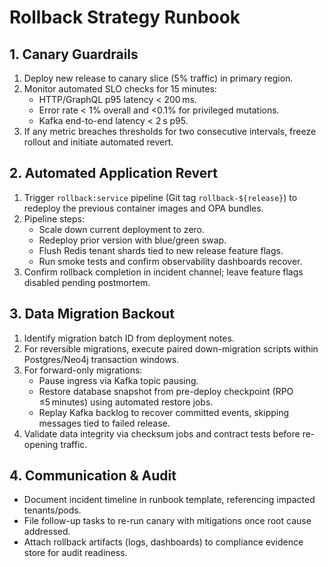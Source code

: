 # Rollback Strategy Runbook

## 1. Canary Guardrails
1. Deploy new release to canary slice (5% traffic) in primary region.
2. Monitor automated SLO checks for 15 minutes:
   - HTTP/GraphQL p95 latency < 200 ms.
   - Error rate < 1% overall and <0.1% for privileged mutations.
   - Kafka end-to-end latency < 2 s p95.
3. If any metric breaches thresholds for two consecutive intervals, freeze rollout and initiate automated revert.

## 2. Automated Application Revert
1. Trigger `rollback:service` pipeline (Git tag `rollback-${release}`) to redeploy the previous container images and OPA bundles.
2. Pipeline steps:
   - Scale down current deployment to zero.
   - Redeploy prior version with blue/green swap.
   - Flush Redis tenant shards tied to new release feature flags.
   - Run smoke tests and confirm observability dashboards recover.
3. Confirm rollback completion in incident channel; leave feature flags disabled pending postmortem.

## 3. Data Migration Backout
1. Identify migration batch ID from deployment notes.
2. For reversible migrations, execute paired down-migration scripts within Postgres/Neo4j transaction windows.
3. For forward-only migrations:
   - Pause ingress via Kafka topic pausing.
   - Restore database snapshot from pre-deploy checkpoint (RPO ≤5 minutes) using automated restore jobs.
   - Replay Kafka backlog to recover committed events, skipping messages tied to failed release.
4. Validate data integrity via checksum jobs and contract tests before re-opening traffic.

## 4. Communication & Audit
- Document incident timeline in runbook template, referencing impacted tenants/pods.
- File follow-up tasks to re-run canary with mitigations once root cause addressed.
- Attach rollback artifacts (logs, dashboards) to compliance evidence store for audit readiness.
